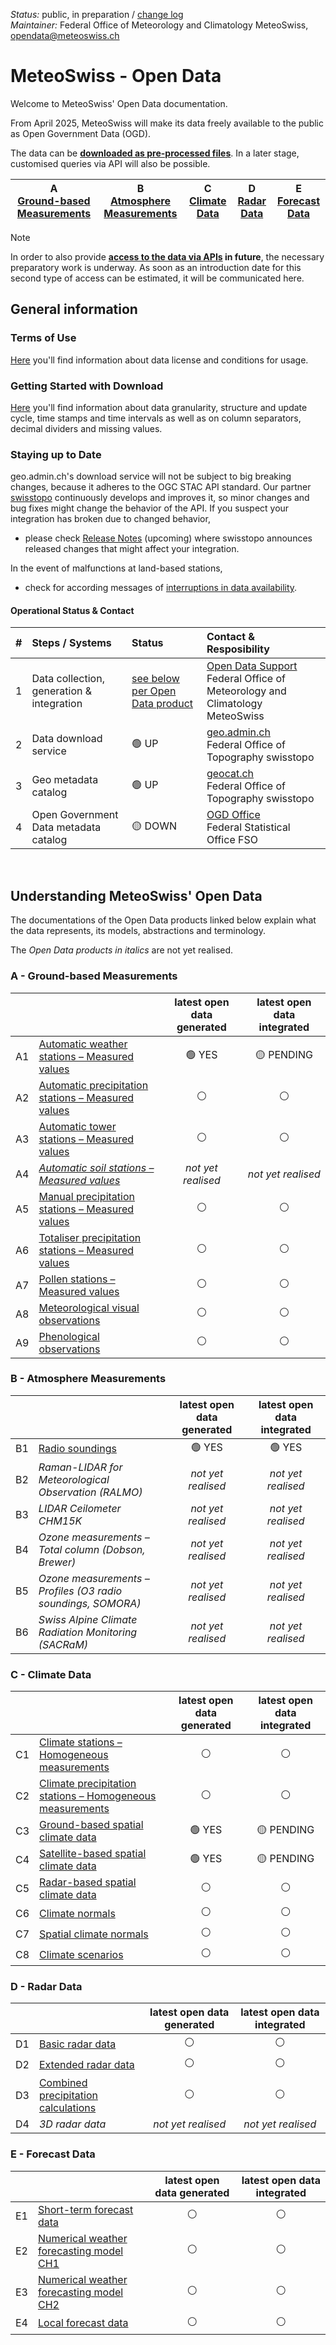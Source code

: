 *Status:* public, in preparation / [change log](https://github.com/MeteoSwiss/opendata/commits/main) <br>
*Maintainer:* Federal Office of Meteorology and Climatology MeteoSwiss, [opendata@meteoswiss.ch](mailto:opendata@meteoswiss.ch)

<!-- [![GitHub commit](https://img.shields.io/github/last-commit/MeteoSwiss/opendata)](https://github.com/MeteoSwiss/opendata/commits/master) -->

<!-- [Auf Deutschj](#meteoschweiz-open-data) | [En français](#meteosuisse-open-data) | [In italiano](#meteosvizzera-open-data) -->

# MeteoSwiss - Open Data
Welcome to MeteoSwiss' Open Data documentation.

<!-- For now MeteoSwiss provides its Open Data to be consumed by **[downloading the data as files](https://github.com/MeteoSwiss/opendata/tree/main?tab=readme-ov-file#getting-started-with-download)**. -->

From April 2025, MeteoSwiss will make its data freely available to the public as Open Government Data (OGD).

The data can be **[downloaded as pre-processed files](https://github.com/MeteoSwiss/opendata/blob/main/README.md#getting-started-with-download)**. In a later stage, customised queries via API will also be possible.

| A <br> [Ground-based Measurements](https://github.com/MeteoSwiss/opendata/tree/main?tab=readme-ov-file#a---ground-based-measurements) | B <br> [Atmosphere Measurements](https://github.com/MeteoSwiss/opendata/tree/main?tab=readme-ov-file#b---atmosphere-measurements) | C <br> [Climate Data](https://github.com/MeteoSwiss/opendata/tree/main?tab=readme-ov-file#c---climate-data) | D <br> [Radar Data](https://github.com/MeteoSwiss/opendata/tree/main?tab=readme-ov-file#d---radar-data) | E <br> [Forecast Data](https://github.com/MeteoSwiss/opendata/tree/main?tab=readme-ov-file#e---forecast-data) |
|-----|-----|-----|-----|-----|

> [!NOTE]
> In order to also provide **[access to the data via APIs](https://github.com/MeteoSwiss/opendata-api/blob/main/README.md) in future**, the necessary preparatory work is underway. As soon as an introduction date for this second type of access can be estimated, it will be communicated here.

## General information

### Terms of Use
[Here](https://github.com/MeteoSwiss/opendata-terms-of-use/blob/main/README.md) you'll find information about data license and conditions for usage.

<!-- ### FAQ
[Here](https://github.com/MeteoSwiss/opendata-faq/blob/main/README.md) you'll find answers to the most frequently asked questions. 

We continuously update these based on questions received. -->

### Getting Started with Download
[Here](https://github.com/MeteoSwiss/opendata-download/blob/main/README.md) you'll find information about data granularity, structure and update cycle, time stamps and time intervals as well as on column separators, decimal dividers and missing values.

<!-- cf. https://opendatadocs.dmi.govcloud.dk/en/Download --> 

### Staying up to Date
geo.admin.ch's download service will not be subject to big breaking changes, because it adheres to the OGC STAC API standard. Our partner [swisstopo](https://www.swisstopo.admin.ch/en) continuously develops and improves it, so minor changes and bug fixes might change the behavior of the API. If you suspect your integration has broken due to changed behavior, 
- please check [Release Notes](..) (upcoming) where swisstopo announces released changes that might affect your integration.

In the event of malfunctions at land-based stations, 
- check for according messages of [interruptions in data availability](https://www.meteoswiss.admin.ch/services-and-publications/applications/data-availability.html).

#### Operational Status & Contact 
| # | Steps / Systems | Status | Contact & Resposibility |
|:-----:|:-----|:-----|:-----|
| 1 | Data collection, generation & integration | [see below per Open Data product](https://github.com/MeteoSwiss/opendata/blob/main/README.md#understanding-meteoswiss-open-data-products) | [Open Data Support](https://www.meteoswiss.admin.ch/about-us/contact/contact-form.html) <br> Federal Office of Meteorology and Climatology MeteoSwiss |
| 2 | Data download service | :green_circle: UP | [geo.admin.ch](https://www.geo.admin.ch/en/impressum-responsibilities-and-contacts) <br> Federal Office of Topography swisstopo |
| 3 | Geo metadata catalog | :green_circle: UP | [geocat.ch](https://info.geocat.ch/en/contact) <br> Federal Office of Topography swisstopo |
| 4 | Open Government Data metadata catalog | :yellow_circle: DOWN | [OGD Office](https://opendata.swiss/en/contact) <br> Federal Statistical Office FSO |

<br>

<!-- For operational status, see [Download API Status & Contact](https://github.com/MeteoSwiss/opendata-status/blob/main/README.md) (upcoming). --> 

<!-- We keep interested parties and users up to date on our plans and changes:
- Register here for [our mailing list](...). --> 

## Understanding MeteoSwiss' Open Data
The documentations of the Open Data products linked below explain what the data represents, its models, abstractions and terminology.

The *Open Data products in italics* are not yet realised.

### A - Ground-based Measurements
|    |    | latest open data generated | latest open data integrated |
|:-----:|:-----|:-----:|:-----:|
| A1 | [Automatic weather stations – Measured values](https://github.com/MeteoSwiss/opendata-ground-based-measurements/blob/main/README.md#a1---automatic-weather-stations---measured-values) | :green_circle: YES | :yellow_circle: PENDING |
| A2 | [Automatic precipitation stations – Measured values](https://github.com/MeteoSwiss/opendata-ground-based-measurements/blob/main/README.md#a2---automatic-precipitation-stations---measured-values) | :white_circle: | :white_circle: |
| A3 | [Automatic tower stations – Measured values](https://github.com/MeteoSwiss/opendata-ground-based-measurements/tree/main?tab=readme-ov-file#a3---automatic-tower-stations---measured-values) | :white_circle: | :white_circle: |
| A4 | *[Automatic soil stations – Measured values](https://github.com/MeteoSwiss/opendata-ground-based-measurements/blob/main/README.md#a4---automatic-soil-stations---measured-values)* | *not yet realised* | *not yet realised* |
| A5 | [Manual precipitation stations – Measured values](https://github.com/MeteoSwiss/opendata-ground-based-measurements/blob/main/README.md#a5---manual-precipitation-stations---measured-values) | :white_circle: | :white_circle: |
| A6 | [Totaliser precipitation stations – Measured values](https://github.com/MeteoSwiss/opendata-ground-based-measurements/blob/main/README.md#a6---totaliser-precipitation-stations---measured-values) | :white_circle: | :white_circle: |
| A7 | [Pollen stations – Measured values](https://github.com/MeteoSwiss/opendata-ground-based-measurements/blob/main/README.md#a7---pollen-stations---measured-values) | :white_circle: | :white_circle: |
| A8 | [Meteorological visual observations](https://github.com/MeteoSwiss/opendata-ground-based-measurements/blob/main/README.md#a8---meteorological-visual-observations) | :white_circle: | :white_circle: |
| A9 | [Phenological observations](https://github.com/MeteoSwiss/opendata-ground-based-measurements/blob/main/README.md#a9---phenological-observations) | :white_circle: | :white_circle: |

### B - Atmosphere Measurements
|    |    | latest open data generated | latest open data integrated |
|:-----:|:-----|:-----:|:-----:|
| B1 | [Radio soundings](https://github.com/MeteoSwiss/opendata-atmosphere-measurements/blob/main/README.md#1-radio-soundings) | :green_circle: YES | :green_circle: YES |
| B2 | *Raman-LIDAR for Meteorological Observation (RALMO)* | *not yet realised* | *not yet realised* |
| B3 | *LIDAR Ceilometer CHM15K* | *not yet realised* | *not yet realised* |
| B4 | *Ozone measurements – Total column (Dobson, Brewer)* | *not yet realised* | *not yet realised* |
| B5 | *Ozone measurements – Profiles (O3 radio soundings, SOMORA)* | *not yet realised* | *not yet realised* |
| B6 | *Swiss Alpine Climate Radiation Monitoring (SACRaM)* | *not yet realised* | *not yet realised* |

### C - Climate Data
|    |    | latest open data generated | latest open data integrated |
|:-----:|:-----|:-----:|:-----:|
| C1 | [Climate stations – Homogeneous measurements](https://github.com/MeteoSwiss/opendata-climate-data/blob/main/README.md#1-climate-stations-homogeneous-measurements) | :white_circle: | :white_circle: |
| C2 | [Climate precipitation stations – Homogeneous measurements](https://github.com/MeteoSwiss/opendata-climate-data/blob/main/README.md#2-climate-precipitation-stations-homogeneous-measurements) | :white_circle: | :white_circle: |
| C3 | [Ground-based spatial climate data](https://github.com/MeteoSwiss/opendata-climate-data/blob/main/README.md#3-ground-based-spatial-climate-data) | :green_circle: YES | :yellow_circle: PENDING |
| C4 | [Satellite-based spatial climate data](https://github.com/MeteoSwiss/opendata-climate-data/blob/main/README.md#4-satellite-based-spatial-climate-data) | :green_circle: YES | :yellow_circle: PENDING |
| C5 | [Radar-based spatial climate data](https://github.com/MeteoSwiss/opendata-climate-data/blob/main/README.md#5-radar-based-spatial-climate-data) | :white_circle: | :white_circle: |
| C6 | [Climate normals](https://github.com/MeteoSwiss/opendata-climate-data/blob/main/README.md#6-climate-normals) | :white_circle: | :white_circle: |
| C7 | [Spatial climate normals](https://github.com/MeteoSwiss/opendata-climate-data/blob/main/README.md#7-spatial-climate-normals) | :white_circle: | :white_circle: |
| C8 | [Climate scenarios](https://github.com/MeteoSwiss/opendata-climate-data/blob/main/README.md#8-climate-scenarios) | :white_circle: | :white_circle: |

### D - Radar Data
|    |    | latest open data generated | latest open data integrated |
|:-----:|:-----|:-----:|:-----:|
| D1 | [Basic radar data](https://github.com/MeteoSwiss/opendata-radar-data/blob/main/README.md#1-basic-radar-data) | :white_circle: | :white_circle: |
| D2 | [Extended radar data](https://github.com/MeteoSwiss/opendata-radar-data/blob/main/README.md#2-extended-radar-data) | :white_circle: | :white_circle: |
| D3 | [Combined precipitation calculations](https://github.com/MeteoSwiss/opendata-radar-data/blob/main/README.md#3-combined-precipitation-calculations) | :white_circle: | :white_circle: |
| D4 | *3D radar data* | *not yet realised* | *not yet realised* |

### E - Forecast Data
|    |    | latest open data generated | latest open data integrated |
|:-----:|:-----|:-----:|:-----:|
| E1 | [Short-term forecast data](https://github.com/MeteoSwiss/opendata-forecast-data/blob/main/README.md#1-short-term-forecast-data) | :white_circle: | :white_circle: |
| E2 | [Numerical weather forecasting model CH1](https://github.com/MeteoSwiss/opendata-forecast-data/blob/main/README.md#2-numerical-weather-forecasting-model) | :white_circle: | :white_circle: |
| E3 | [Numerical weather forecasting model CH2](https://github.com/MeteoSwiss/opendata-forecast-data/blob/main/README.md#2-numerical-weather-forecasting-model) | :white_circle: | :white_circle: |
| E4 | [Local forecast data](https://github.com/MeteoSwiss/opendata-forecast-data/blob/main/README.md#3-local-forecast-data) | :white_circle: | :white_circle: |

<br>
